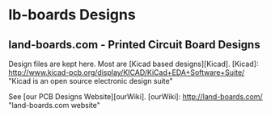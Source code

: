 lb-boards Designs
=================

land-boards.com - Printed Circuit Board Designs
-----------------------------------------------

Design files are kept here. Most are [Kicad based designs][Kicad].
[Kicad]: http://www.kicad-pcb.org/display/KICAD/KiCad+EDA+Software+Suite/ "Kicad is an open source electronic design suite"

See [our PCB Designs Website][ourWiki].
[ourWiki]: http://land-boards.com/ "land-boards.com website"
